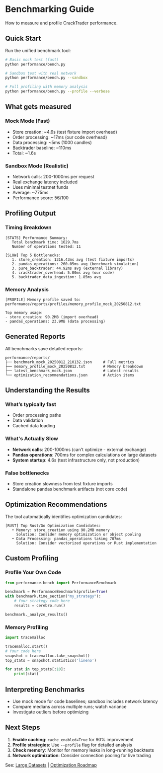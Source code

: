 # Benchmarking Guide

How to measure and profile CrackTrader performance.

## Quick Start

Run the unified benchmark tool:

```bash
# Basic mock test (fast)
python performance/bench.py

# Sandbox test with real network
python performance/bench.py --sandbox

# Full profiling with memory analysis
python performance/bench.py --profile --verbose
```

## What gets measured

### Mock Mode (Fast)
- Store creation: ~4.6s (test fixture import overhead)
- Order processing: ~17ms (our code overhead)
- Data processing: ~5ms (1000 candles)
- Backtrader baseline: ~110ms
- Total: ~1.6s

### Sandbox Mode (Realistic)
- Network calls: 200-1000ms per request
- Real exchange latency included
- Uses minimal testnet funds
- Average: ~775ms
- Performance score: 56/100

## Profiling Output

### Timing Breakdown
```
[STATS] Performance Summary:
   Total benchmark time: 1629.7ms
   Number of operations tested: 11

[SLOW] Top 5 Bottlenecks:
   1. store_creation: 1316.43ms avg (test fixture imports)
   2. pandas_operations: 260.05ms avg (benchmark simulation)
   3. pure_backtrader: 44.92ms avg (external library)
   4. cracktrader_overhead: 5.00ms avg (our code)
   5. backtrader_data_ingestion: 1.85ms avg
```

### Memory Analysis
```
[PROFILE] Memory profile saved to: performance/reports/profiles/memory_profile_mock_20250812.txt

Top memory usage:
- store_creation: 90.2MB (import overhead)
- pandas_operations: 23.9MB (data processing)
```

## Generated Reports

All benchmarks save detailed reports:

```
performance/reports/
├── benchmark_mock_20250812_210132.json     # Full metrics
├── memory_profile_mock_20250812.txt        # Memory breakdown
├── latest_benchmark_mock.json              # Latest results
└── optimization_recommendations.json       # Action items
```

## Understanding the Results

### What’s typically fast
- Order processing paths
- Data validation
- Cached data loading

### What's Actually Slow
- **Network calls**: 200-1000ms (can't optimize - external exchange)
- **Pandas operations**: 700ms for complex calculations on large datasets
- **System startup**: 4.6s (test infrastructure only, not production)

### False bottlenecks
- Store creation slowness from test fixture imports
- Standalone pandas benchmark artifacts (not core code)

## Optimization Recommendations

The tool automatically identifies optimization candidates:

```
[RUST] Top Rust/Go Optimization Candidates:
   • Memory: store_creation using 90.2MB memory
     Solution: Consider memory optimization or object pooling
   • Data Processing: pandas_operations taking 707ms
     Solution: Consider vectorized operations or Rust implementation
```

## Custom Profiling

### Profile Your Own Code
```python
from performance.bench import PerformanceBenchmark

benchmark = PerformanceBenchmark(profile=True)
with benchmark.time_section("my_strategy"):
    # Your strategy code here
    results = cerebro.run()

benchmark._analyze_results()
```

### Memory Profiling
```python
import tracemalloc

tracemalloc.start()
# Your code here
snapshot = tracemalloc.take_snapshot()
top_stats = snapshot.statistics('lineno')

for stat in top_stats[:10]:
    print(stat)
```

## Interpreting Benchmarks

- Use mock mode for code baselines; sandbox includes network latency
- Compare medians across multiple runs; watch variance
- Investigate outliers before optimizing

## Next Steps

1. **Enable caching**: `cache_enabled=True` for 90% improvement
2. **Profile strategies**: Use `--profile` flag for detailed analysis
3. **Check memory**: Monitor for memory leaks in long-running backtests
4. **Network optimization**: Consider connection pooling for live trading

See: [Large Datasets](large_datasets.md) | [Optimization Roadmap](optimization_roadmap.md)
